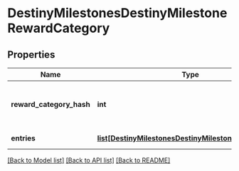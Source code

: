 # DestinyMilestonesDestinyMilestoneRewardCategory

## Properties
Name | Type | Description | Notes
------------ | ------------- | ------------- | -------------
**reward_category_hash** | **int** | Look up the relevant DestinyMilestoneDefinition, and then use rewardCategoryHash to look up the category info in DestinyMilestoneDefinition.rewards. | [optional] 
**entries** | [**list[DestinyMilestonesDestinyMilestoneRewardEntry]**](DestinyMilestonesDestinyMilestoneRewardEntry.md) | The individual reward entries for this category, and their status. | [optional] 

[[Back to Model list]](../README.md#documentation-for-models) [[Back to API list]](../README.md#documentation-for-api-endpoints) [[Back to README]](../README.md)


